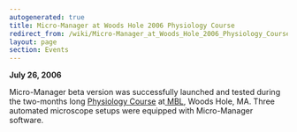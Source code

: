 ```yaml
---
autogenerated: true
title: Micro-Manager at Woods Hole 2006 Physiology Course
redirect_from: /wiki/Micro-Manager_at_Woods_Hole_2006_Physiology_Course
layout: page
section: Events
---
```


<span>**July 26, 2006**</span>

Micro-Manager beta version was successfully launched and tested during
the two-months long [Physiology
Course](http://courses.mbl.edu/physiology/) at<span><u>
</u></span>[MBL](http://www.mbl.edu/), Woods Hole, MA. Three automated
microscope setups were equipped with Micro-Manager software.

